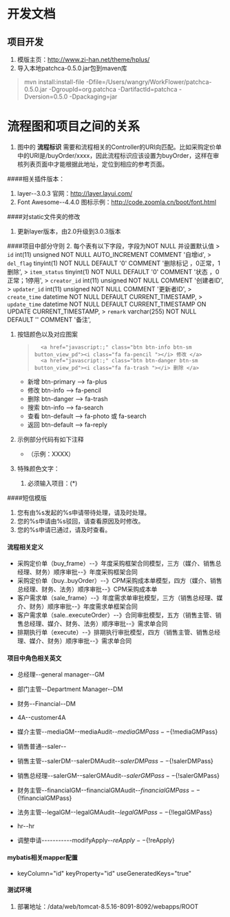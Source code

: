 开发文档
=


## 项目开发
1. 模版主页：http://www.zi-han.net/theme/hplus/
1. 导入本地patchca-0.5.0.jar包到maven库
> mvn install:install-file  -Dfile=/Users/wangry/WorkFlower/patchca-0.5.0.jar  -DgroupId=org.patchca  -DartifactId=patchca -Dversion=0.5.0 -Dpackaging=jar



# 流程图和项目之间的关系
1. 图中的 **流程标识** 需要和流程相关的Controller的URI向匹配。比如采购定价单中的URI是/buyOrder/xxxx，因此流程标识应该设置为buyOrder，这样在审核列表页面中才能根据此地址，定位到相应的参考页面。

####相关插件版本：
1. layer--3.0.3
官网：http://layer.layui.com/
1. Font Awesome--4.4.0
图标示例：http://code.zoomla.cn/boot/font.html


####对static文件夹的修改
1. 更新layer版本，由2.0升级到3.0.3版本

####项目中部分守则
2. 每个表有以下字段，字段为NOT NULL 并设置默认值
    >     `id` int(11) unsigned NOT NULL AUTO_INCREMENT COMMENT '自增id',
    >     `del_flag` tinyint(1) NOT NULL DEFAULT '0' COMMENT '删除标记 ，0正常，1删除',
    >     `item_status` tinyint(1) NOT NULL DEFAULT '0' COMMENT '状态 ，0正常；1停用',
    >     `creator_id` int(11) unsigned NOT NULL COMMENT '创建者ID',
    >     `updater_id` int(11) unsigned NOT NULL COMMENT '更新者ID',
    >     `create_time` datetime NOT NULL DEFAULT CURRENT_TIMESTAMP,
    >     `update_time` datetime NOT NULL DEFAULT CURRENT_TIMESTAMP ON UPDATE CURRENT_TIMESTAMP,
    >     `remark` varchar(255) NOT NULL DEFAULT '' COMMENT '备注',

1. 按钮颜色以及对应图案
    >       <a href="javascript:;" class="btn btn-info btn-sm button_view_pd"><i class="fa fa-pencil "></i> 修改 </a>
    >       <a href="javascript:;" class="btn btn-danger btn-sm button_view_pd"><i class="fa fa-trash "></i> 删除 </a>
    * 新增 btn-primary --> fa-plus
    * 修改 btn-info --> fa-pencil
    * 删除 btn-danger --> fa-trash
    * 搜索 btn-info --> fa-search
    * 查看 btn-default --> fa-photo 或 fa-search
    * 返回 btn-default --> fa-reply

1. 示例部分代码有如下注释
    * （示例：XXXX）

1. 特殊颜色文字：
    1. 必须输入项目：<label class="text-danger">(*)</label>

####短信模版
1. 您有由%s发起的%s申请带待处理，请及时处理。
1. 您的%s申请由%s驳回，请查看原因及时修改。
1. 您的%s申请已通过，请及时查看。

#### 流程相关定义
* 采购定价单（buy_frame）--》年度采购框架合同模型，三方（媒介、销售总经理、财务）顺序审批--》年度采购框架合同
* 采购定价单（buy..buyOrder）--》CPM采购成本单模型，四方（媒介、销售总经理、财务、法务）顺序审批--》CPM采购成本单
* 客户需求单（sale_frame）--》年度需求单审批模型，三方（销售总经理、媒介、财务）顺序审批--》年度需求单框架合同
* 客户需求单（sale..executeOrder）--》合同审批模型，五方（销售主管、销售总经理、媒介、财务、法务）顺序审批--》需求单合同
* 排期执行单（execute）--》排期执行审批模型，四方（销售主管、销售总经理、媒介、财务）顺序审批--》需求单合同

#### 项目中角色相关英文
* 总经理--general manager--GM
* 部门主管--Department Manager--DM
* 财务--Financial--DM


* 4A--customer4A
* 媒介主管--mediaGM--mediaAudit--${mediaGMPass}--${!mediaGMPass}
* 销售普通--saler--
* 销售主管--salerDM--salerDMAudit--${salerDMPass}--${!salerDMPass}
* 销售总经理--salerGM--salerGMAudit--${salerGMPass}--${!salerGMPass}
* 财务主管--financialGM--financialGMAudit--${financialGMPass}--${!financialGMPass}
* 法务主管--legalGM--legalGMAudit--${legalGMPass}--${!legalGMPass}
* hr--hr
* 调整申请-----------modifyApply--${reApply}--${!reApply}


#### mybatis相关mapper配置
*  keyColumn="id" keyProperty="id"  useGeneratedKeys="true"

#### 测试环境
1. 部署地址：/data/web/tomcat-8.5.16-8091-8092/webapps/ROOT